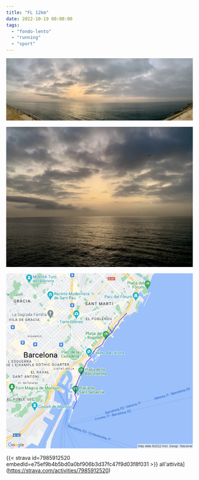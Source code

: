 ```yaml
---
title: "FL 12km"
date: 2022-10-19 00:00:00
tags: 
  - "fondo-lento"
  - "running"
  - "sport"
---
```


![](images/IMG_0527.jpg)

![](images/IMG_0526.jpg)

![](images/20221018-activity-map-1.png)

{{< strava id=7985912520 embedId=e75ef9b4b5bd0a0bf906b3d37fc47f9d03f8f031 >}} all'attività](https://strava.com/activities/7985912520)
